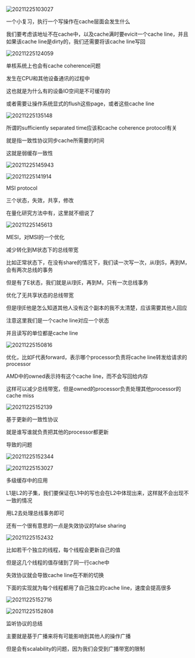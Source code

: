 ![20211225103027](https://picsheep.oss-cn-beijing.aliyuncs.com/pic/20211225103027.png)

一个小复习，执行一个写操作在cache层面会发生什么

我们要考虑该地址不在cache中，以及cache满时要evicit一个cache line，并且如果该cache line是dirty的，我们还需要将该cache line写回

![20211225124059](https://picsheep.oss-cn-beijing.aliyuncs.com/pic/20211225124059.png)

单核系统上也会有cache coherence问题

发生在CPU和其他设备通讯的过程中

这也就是为什么有的设备IO空间是不可缓存的

或者需要让操作系统显式的flush这些page，或者这些cache line

![20211225135148](https://picsheep.oss-cn-beijing.aliyuncs.com/pic/20211225135148.png)

所谓的sufficiently separated time应该和cache coherence protocol有关

就是指一致性协议同步cache所需要的时间

这就是弱缓存一致性

![20211225145943](https://picsheep.oss-cn-beijing.aliyuncs.com/pic/20211225145943.png)

![20211225141914](https://picsheep.oss-cn-beijing.aliyuncs.com/pic/20211225141914.png)

MSI protocol

三个状态，失效，共享，修改

在量化研究方法中有，这里就不细说了

![20211225145613](https://picsheep.oss-cn-beijing.aliyuncs.com/pic/20211225145613.png)

MESI，对MSI的一个优化

减少转化到M状态下的总线带宽

比如正常状态下，在没有share的情况下，我们读一次写一次，从I到S，再到M，会有两次总线的事务

但是有了E状态，我们就是从I到E，再到M，只有一次总线事务

优化了无共享状态的总线带宽

但是I到E他是怎么知道其他人没有这个副本的我不太清楚，应该需要其他人回应

注意这里我们是一个cache line对应一个状态

并且读写的单位都是cache line

![20211225150816](https://picsheep.oss-cn-beijing.aliyuncs.com/pic/20211225150816.png)

优化，比如F代表forward，表示哪个processor负责将cache line转发给请求的processor

AMD中的owned表示持有这个cache line，而不会写回给内存

这样可以减少总线带宽，但是owned的processor负责处理其他processor的cache miss

![20211225152139](https://picsheep.oss-cn-beijing.aliyuncs.com/pic/20211225152139.png)

基于更新的一致性协议

就是谁写谁就负责把其他的processor都更新

导致的问题

![20211225152344](https://picsheep.oss-cn-beijing.aliyuncs.com/pic/20211225152344.png)

![20211225153027](https://picsheep.oss-cn-beijing.aliyuncs.com/pic/20211225153027.png)

多级缓存中的应用

L1是L2的子集，我们要保证在L1中的写也会在L2中体现出来，这样就不会出现不一致的情况

用L2去处理总线事务即可

还有一个很有意思的一点是失效协议的false sharing

![20211225152432](https://picsheep.oss-cn-beijing.aliyuncs.com/pic/20211225152432.png)

比如若干个独立的线程，每个线程会更新自己的值

但是这几个线程的值存储到了同一行cache中

失效协议就会导致cache line在不断的切换

下面的实现就为每个线程都用了自己独立的cache line，速度会提高很多

![20211225152716](https://picsheep.oss-cn-beijing.aliyuncs.com/pic/20211225152716.png)

![20211225152808](https://picsheep.oss-cn-beijing.aliyuncs.com/pic/20211225152808.png)

监听协议的总结

主要就是基于广播来将有可能影响到其他人的操作广播

但是会有scalability的问题，因为我们会受到广播带宽的限制